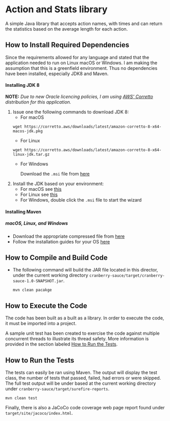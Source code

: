 # Action and Stats library
A simple Java library that accepts action names, with times and can return the statistics
based on the average length for each action.

## How to Install Required Dependencies
Since the requirements allowed for any language and stated that the application needed to run on Linux
macOS or Windows. I am making the assumption that this is a greenfield environment. Thus no dependencies have 
been installed, especially JDK8 and Maven.

#### Installing JDK 8
**NOTE:** *Due to new Oracle licencing policies, I am using 
[AWS' Corretto](https://docs.aws.amazon.com/corretto/latest/corretto-8-ug/downloads-list.html) 
distribution for this application.* 

1. Issue one the following commands to download JDK 8:
    - For macOS
    ```
    wget https://corretto.aws/downloads/latest/amazon-corretto-8-x64-macos-jdk.pkg
    ```
    - For Linux 
    ```
    wget https://corretto.aws/downloads/latest/amazon-corretto-8-x64-linux-jdk.tar.gz
    ```
    - For Windows
      
        Download the `.msi` file from [here](https://docs.aws.amazon.com/corretto/latest/corretto-8-ug/downloads-list.html)
1.  Install the JDK based on your environment:
    - For macOS see [this](https://docs.aws.amazon.com/corretto/latest/corretto-8-ug/macos-install.html)
    - For Linux see [this](https://docs.aws.amazon.com/corretto/latest/corretto-8-ug/generic-linux-install.html)
    - For Windows, double click the `.msi` file to start the wizard

#### Installing Maven

##### macOS, Linux, and Windows
- Download the appropriate compressed file from [here](https://maven.apache.org/download.cgi)
- Follow the installation guides for your OS [here](https://maven.apache.org/install.html)

## How to Compile and Build Code
- The following command will build the JAR file located in this director,
under the current working directory `cranberry-sauce/target/cranberry-sauce-1.0-SNAPSHOT.jar`.

    ```
    mvn clean pacakge
    ```

## How to Execute the Code
The code has been built as a built as a library. In order to execute the code, it must be imported
into a project.

A sample unit test has been created to exercise the code against multiple concurrent threads to
illustrate its thread safety. More information is provided in the section labeled [How 
to Run the Tests](#how-to-run-the-tests).


## How to Run the Tests
The tests can easily be ran using Maven. The output will display the test class, the number of tests
that passed, failed, had errors or were skipped. The full test output will be under based at the current
working directory under `cranberry-sauce/target/surefire-reports`.

    
    mvn clean test
    

Finally, there is also a JaCoCo code coverage web page report found under `target/site/jacoco/index.html`.

